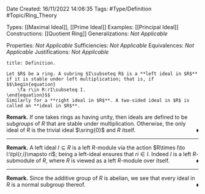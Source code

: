 <div class="topSpace"></div>

Date Created: 16/11/2022 14:06:35
Tags: #Type/Definition #Topic/Ring_Theory

Types: [[Maximal Ideal]], [[Prime Ideal]]
Examples: [[Principal Ideal]]
Constructions: [[Quotient Ring]]
Generalizations: <i>Not Applicable</i>

Properties: <i>Not Applicable</i>
Sufficiencies: <i>Not Applicable</i>
Equivalences: <i>Not Applicable</i>
Justifications: <i>Not Applicable</i>

``` ad-Definition
title: Definition.

Let $R$ be a ring. A subring $I\subseteq R$ is a **left ideal in $R$** if it is stable under left multiplication; that is, if
$$\begin{equation}
    \fa r\in R:rI\subseteq I.
\end{equation}$$
Similarly for a **right ideal in $R$**. A two-sided ideal in $R$ is called an **ideal in $R$**.

```

<b>Remark.</b> If one takes rings as having unity, then ideals are defined to be sub<i>groups</i> of $R$ that are stable under multiplication. Otherwise, the only ideal of $R$ is the trivial ideal $\sring{0}$ and $R$ itself.<span style="float:right;">$\blacklozenge$</span>

---

<b>Remark.</b> A left ideal $I\subseteq R$ is a left $R$-module via the action $R\times I\to I:\tpl{r,i}\mapsto ri$; being a left-ideal ensures that $ri\in I$. Indeed $I$ is a left $R$-submodule of $R$, where $R$ is viewed as a left $R$-module over itself.<span style="float:right;">$\blacklozenge$</span>

---

<b>Remark.</b> Since the additive group of $R$ is abelian, we see that every ideal in $R$ is a normal subgroup thereof.<span style="float:right;">$\blacklozenge$</span>

